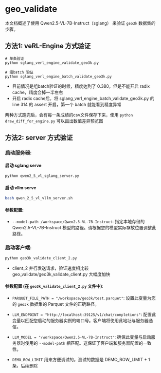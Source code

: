 # geo_validate

本文档概述了使用 Qwen2.5-VL-7B-Instruct（sglang） 来验证 `geo3k` 数据集的步骤。

## 方法1: veRL-Engine 方式验证
```
# 单条验证
python sglang_verl_engine_validate_geo3k.py

# 组batch 验证
python sglang_verl_engine_batch_validate_geo3k.py
```

- 目前情况是组batch验证的时候，精度达到了 0.380，但是不能开启 radix cache，精度会掉一半左右
- 开启 radix cache后，将 sglang_verl_engine_batch_validate_geo3k.py 的 line 314 的 assert 开启，第一个 batch 就能看到精度异常


两种方式跑完后，会有每一条成绩的csv文件保存下来，使用
`python draw_diff_for_engine.py`
可以画出数值差异预览图


## 方法2: server 方式验证

###   **启动服务器:**

#### **启动 sglang serve**
```bash
python qwen2_5_vl_sglang_server.py
```

#### **启动 vllm serve**
```bash
bash qwen_2_5_vl_vllm_server.sh
```

####  **参数配置:**

*   `--model-path /workspace/Qwen2.5-VL-7B-Instruct`: 指定本地存储的 Qwen2.5-VL-7B-Instruct 模型的路径。请根据您的模型实际存放位置调整此路径。

###  **启动客户端:**

```bash
python geo3k_validate_client_2.py
```

- client_2 并行发送请求，验证速度相比较 geo_validate/geo3k_validate_client.py 大幅度加快


#### **参数配置 (在 `geo3k_validate_client_2.py` 文件中):**

*   `PARQUET_FILE_PATH = "/workspace/geo3k/test.parquet"`:  设置此变量为您的 `geo3k` 数据集的 Parquet 文件的正确路径。

*   `LLM_ENDPOINT = "http://localhost:39125/v1/chat/completions"`: 配置此变量以匹配您启动的服务器实例的端口号。客户端将使用此地址与服务器通信。

*   `LLM_MODEL = "/workspace/Qwen2.5-VL-7B-Instruct"`: 确保此变量与启动服务器时使用的 `--model-path` 相匹配。这保证了客户端和服务器配置的一致性。

* `DEMO_ROW_LIMIT` 用来方便调试的，测试的数据是 DEMO_ROW_LIMIT + 1 条，后续删除


